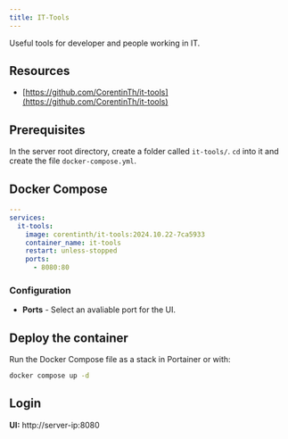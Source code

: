 ```yaml
---
title: IT-Tools
---
```


Useful tools for developer and people working in IT.

## Resources

- [https://github.com/CorentinTh/it-tools](https://github.com/CorentinTh/it-tools)

## Prerequisites

In the server root directory, create a folder called `it-tools/`. `cd` into it and create the file `docker-compose.yml`.

## Docker Compose

```yaml title="docker-compose.yml" linenums="1"
---
services:
  it-tools:
    image: corentinth/it-tools:2024.10.22-7ca5933
    container_name: it-tools
    restart: unless-stopped
    ports:
      - 8080:80
```

### Configuration

- **Ports** -	Select an avaliable port for the UI.

## Deploy the container

Run the Docker Compose file as a stack in Portainer or with:

```bash
docker compose up -d
```

## Login

**UI:** http://server-ip:8080